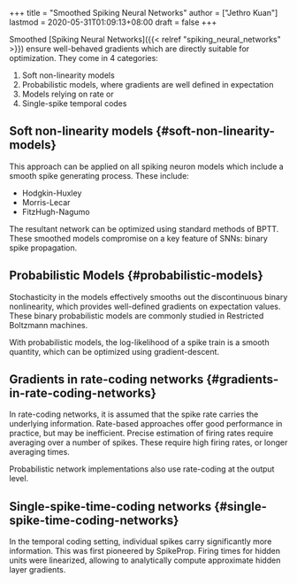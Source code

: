 +++
title = "Smoothed Spiking Neural Networks"
author = ["Jethro Kuan"]
lastmod = 2020-05-31T01:09:13+08:00
draft = false
+++

Smoothed [Spiking Neural Networks]({{< relref "spiking_neural_networks" >}}) ensure well-behaved gradients which are
directly suitable for optimization. They come in 4 categories:

1.  Soft non-linearity models
2.  Probabilistic models, where gradients are well defined in expectation
3.  Models relying on rate or
4.  Single-spike temporal codes

## Soft non-linearity models {#soft-non-linearity-models}

This approach can be applied on all spiking neuron models which
include a smooth spike generating process. These include:

- Hodgkin-Huxley
- Morris-Lecar
- FitzHugh-Nagumo

The resultant network can be optimized using standard methods of BPTT.
These smoothed models compromise on a key feature of SNNs: binary
spike propagation.

## Probabilistic Models {#probabilistic-models}

Stochasticity in the models effectively smooths out the discontinuous
binary nonlinearity, which provides well-defined gradients on
expectation values. These binary probabilistic models are commonly
studied in Restricted Boltzmann machines.

With probabilistic models, the log-likelihood of a spike train is a
smooth quantity, which can be optimized using gradient-descent.

## Gradients in rate-coding networks {#gradients-in-rate-coding-networks}

In rate-coding networks, it is assumed that the spike rate carries the
underlying information. Rate-based approaches offer good performance
in practice, but may be inefficient. Precise estimation of firing
rates require averaging over a number of spikes. These require high
firing rates, or longer averaging times.

Probabilistic network implementations also use rate-coding at the
output level.

## Single-spike-time-coding networks {#single-spike-time-coding-networks}

In the temporal coding setting, individual spikes carry significantly
more information. This was first pioneered by SpikeProp. Firing times
for hidden units were linearized, allowing to analytically compute
approximate hidden layer gradients.
